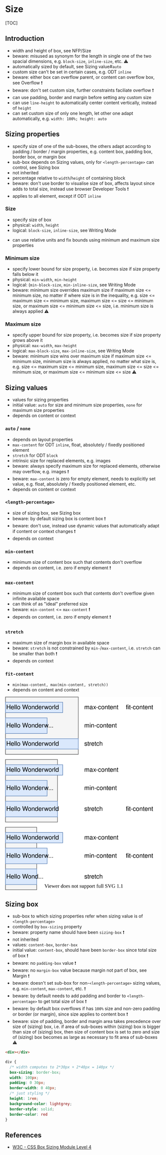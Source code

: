 # Size

[TOC]


<!-- ToDo: revisit once https://www.w3.org/TR/css-sizing-4 has been finished -->

## Introduction

- width and height of box, see NFP/Size
- beware: misused as synonym for the length in single one of the two spacial dimensions, e.g. `block-size`, `inline-size`, etc. ⚠️
- automatically sized by default, see Sizing value#`auto`
- custom size can't be set in certain cases, e.g. ODT `inline`
- beware: either box can overflow parent, or content can overflow box, see Overflow ❗️
- beware: don't set custom size, further constraints faciliate overflow ❗️
- can use padding, border and margin before setting any custom size
- can use `line-height` to automatically center content vertically, instead of `height`
- can set custom size of only one length, let other one adapt automatically, e.g. `width: 100%; height: auto`



## Sizing properties

- specify size of one of the sub-boxes, the others adapt according to padding / border / margin properties, e.g. content box, padding box, border box, or margin box
- sub-box depends on Sizing values, only for `<length-percentage>` can control, see Sizing box
- not inherited
- percentage relative to `width`/`height` of containing block
- beware: don't use border to visualise size of box, affects layout since adds to total size, instead use browser Developer Tools ❗️
- applies to all element, except if ODT `inline`

### Size

- specify size of box
- physical: `width`, `height`
- logical: `block-size`, `inline-size`, see Writing Mode
<!-- ToDo: implement when size keyword is official, https://github.com/w3c/csswg-drafts/issues/820
- shorthand `size` for `width` and `height`
- beware: values have opposite order from shorthands `margin`, `padding`, `border-width`, `border-color`, `border-style`, etc. ❗️ -->
- can use relative units and fix bounds using minimum and maximum size properties

### Minimum size

- specify lower bound for size property, i.e. becomes size if size property falls below it
- physical: `min-width`, `min-height`
- logical: (`min-block-size`, `min-inline-size`, see Writing Mode
- beware: minimum size overrides maximum size if maximum size <= minimum size, no matter if where size is in the inequality, e.g. size <= maximum size <= minimum size, maximum size <= size <= minimum size, or maximum size <= minimum size <= size, i.e. minimum size is always applied ⚠️

### Maximum size

- specify upper bound for size property, i.e. becomes size if size property grows above it
- physical: `max-width`, `max-height`
- logical: `max-block-size`, `max-inline-size`, see Writing Mode
- beware: minimum size wins over maximum size if maximum size <= minimum size, minimum size is always applied, no matter what size is, e.g. size <= maximum size <= minimum size, maximum size <= size <= minimum size, or maximum size <= minimum size <= size ⚠️



## Sizing values

- values for sizing properties
- initial value: `auto` for size and minimum size properties, `none` for maximum size properties
- depends on content or context

### `auto` / `none`

- depends on layout properties
- `max-content` for ODT `inline`, float, absolutely / fixedly positioned element
- `stretch` for ODT `block`
- intrinsic size for replaced elements, e.g. images
- beware: always specify maximum size for replaced elements, otherwise may overflow, e.g. images ❗️
- beware: `max-content` is zero for empty element, needs to explicitly set value, e.g. float, absolutely / fixedly positioned element, etc.
- depends on content or context

### `<length-percentage>`

- size of sizing box, see Sizing box
- beware: by default sizing box is content box ❗️
- beware: don't use, instead use dynamic values that automatically adapt if content or context changes ❗️
- depends on context

### `min-content`

- minimum size of content box such that contents don't overflow
- depends on content, i.e. zero if empty element ❗️

### `max-content`

- minimum size of content box such that contents don't overflow given infinite available space
- can think of as "ideal" preferred size
- beware: `min-content` <= `max-content` ❗️
- depends on content, i.e. zero if empty element ❗️

### `stretch`

- maximum size of margin box in available space
- beware: `stretch` is not constrained by `min-`/`max-content`, i.e. `stretch` can be smaller than both ❗️
- depends on context

### `fit-content`

- `min(max-content, max(min-content, stretch))`
- depends on content and context

![size of box for each size value for different amounts of available space](illustrations/sizeval.svg)



## Sizing box

- sub-box to which sizing properties refer when sizing value is of `<length-percentage>`
- controlled by `box-sizing` property
- beware: property name should have been `sizing-box` ❗️
- not inherited
- values: `content-box`, `border-box`
- initial value: `content-box`, should have been `border-box` since total size of box ❗️
- beware: no `padding-box` value ❗️
- beware: no `margin-box` value because margin not part of box, see Margin ❗️
- beware: doesn't set sub-box for non-`<length-percentage>` sizing values, e.g. `min-content`, `max-content`, etc. ❗️
- beware: by default needs to add padding and border to `<length-percentage>` to get total size of box ❗️
- beware: by default box overflows if has `100%` size and non-zero padding or border (or margin), since size applies to content box ❗️
- beware: size of padding, border and margin area takes precedence over size of (sizing) box, i.e. if area of sub-boxes within (sizing) box is bigger than size of (sizing) box, then size of content box is set to zero and size of (sizing) box becomes as large as necessary to fit area of sub-boxes ⚠️

```html
<div></div>
```

```css
div {
  /* width computes to 2*30px + 2*40px = 140px */
  box-sizing: border-box;
  width: 100px;
  padding: 0 30px;
  border-width: 0 40px;
  /* just styling */
  height: 1rem;
  background-color: lightgrey;
  border-style: solid;
  border-color: red
}
```



## References

- [W3C - CSS Box Sizing Module Level 4](https://www.w3.org/TR/css-sizing-4/)